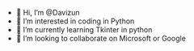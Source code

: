 - 👋 Hi, I’m @Davizun
- 👀 I’m interested in coding in Python
- 🌱 I’m currently learning Tkinter in python
- 💞️ I’m looking to collaborate on Microsoft or Google
